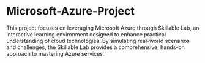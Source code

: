 # Microsoft-Azure-Project
This project focuses on leveraging Microsoft Azure through Skillable Lab, an interactive learning environment designed to enhance practical understanding of cloud technologies. By simulating real-world scenarios and challenges, the Skillable Lab provides a comprehensive, hands-on approach to mastering Azure services.
